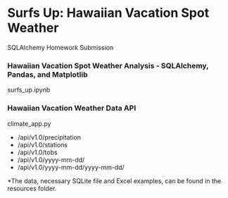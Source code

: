 # Surfs Up: Hawaiian Vacation Spot Weather
SQLAlchemy Homework Submission

### Hawaiian Vacation Spot Weather Analysis - SQLAlchemy, Pandas, and Matplotlib
surfs_up.ipynb

### Hawaiian Vacation Weather Data API 
climate_app.py
* /api/v1.0/precipitation
* /api/v1.0/stations
* /api/v1.0/tobs
* /api/v1.0/yyyy-mm-dd/
* /api/v1.0/yyyy-mm-dd/yyyy-mm-dd/

*The data, necessary SQLite file and Excel examples, can be found in the resources folder.
